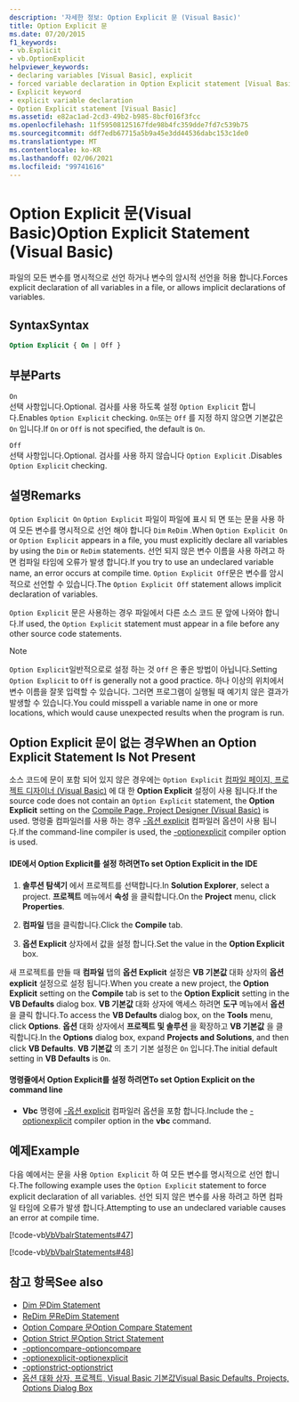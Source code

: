 ```yaml
---
description: '자세한 정보: Option Explicit 문 (Visual Basic)'
title: Option Explicit 문
ms.date: 07/20/2015
f1_keywords:
- vb.Explicit
- vb.OptionExplicit
helpviewer_keywords:
- declaring variables [Visual Basic], explicit
- forced variable declaration in Option Explicit statement [Visual Basic]
- Explicit keyword
- explicit variable declaration
- Option Explicit statement [Visual Basic]
ms.assetid: e82ac1ad-2cd3-49b2-b985-8bcf016f3fcc
ms.openlocfilehash: 11f59508125167fde98b4fc359dde7fd7c539b75
ms.sourcegitcommit: ddf7edb67715a5b9a45e3dd44536dabc153c1de0
ms.translationtype: MT
ms.contentlocale: ko-KR
ms.lasthandoff: 02/06/2021
ms.locfileid: "99741616"
---
```

# <a name="option-explicit-statement-visual-basic"></a><span data-ttu-id="ebe4f-103">Option Explicit 문(Visual Basic)</span><span class="sxs-lookup"><span data-stu-id="ebe4f-103">Option Explicit Statement (Visual Basic)</span></span>

<span data-ttu-id="ebe4f-104">파일의 모든 변수를 명시적으로 선언 하거나 변수의 암시적 선언을 허용 합니다.</span><span class="sxs-lookup"><span data-stu-id="ebe4f-104">Forces explicit declaration of all variables in a file, or allows implicit declarations of variables.</span></span>  
  
## <a name="syntax"></a><span data-ttu-id="ebe4f-105">Syntax</span><span class="sxs-lookup"><span data-stu-id="ebe4f-105">Syntax</span></span>  
  
```vb  
Option Explicit { On | Off }  
```  
  
## <a name="parts"></a><span data-ttu-id="ebe4f-106">부분</span><span class="sxs-lookup"><span data-stu-id="ebe4f-106">Parts</span></span>  

 `On`  
 <span data-ttu-id="ebe4f-107">선택 사항입니다.</span><span class="sxs-lookup"><span data-stu-id="ebe4f-107">Optional.</span></span> <span data-ttu-id="ebe4f-108">검사를 사용 하도록 설정 `Option Explicit` 합니다.</span><span class="sxs-lookup"><span data-stu-id="ebe4f-108">Enables `Option Explicit` checking.</span></span> <span data-ttu-id="ebe4f-109">`On`또는 `Off` 를 지정 하지 않으면 기본값은 `On` 입니다.</span><span class="sxs-lookup"><span data-stu-id="ebe4f-109">If `On` or `Off` is not specified, the default is `On`.</span></span>  
  
 `Off`  
 <span data-ttu-id="ebe4f-110">선택 사항입니다.</span><span class="sxs-lookup"><span data-stu-id="ebe4f-110">Optional.</span></span> <span data-ttu-id="ebe4f-111">검사를 사용 하지 않습니다 `Option Explicit` .</span><span class="sxs-lookup"><span data-stu-id="ebe4f-111">Disables `Option Explicit` checking.</span></span>  
  
## <a name="remarks"></a><span data-ttu-id="ebe4f-112">설명</span><span class="sxs-lookup"><span data-stu-id="ebe4f-112">Remarks</span></span>  

 <span data-ttu-id="ebe4f-113">`Option Explicit On` `Option Explicit` 파일이 파일에 표시 되 면 또는 문을 사용 하 여 모든 변수를 명시적으로 선언 해야 합니다 `Dim` `ReDim` .</span><span class="sxs-lookup"><span data-stu-id="ebe4f-113">When `Option Explicit On` or `Option Explicit` appears in a file, you must explicitly declare all variables by using the `Dim` or `ReDim` statements.</span></span> <span data-ttu-id="ebe4f-114">선언 되지 않은 변수 이름을 사용 하려고 하면 컴파일 타임에 오류가 발생 합니다.</span><span class="sxs-lookup"><span data-stu-id="ebe4f-114">If you try to use an undeclared variable name, an error occurs at compile time.</span></span> <span data-ttu-id="ebe4f-115">`Option Explicit Off`문은 변수를 암시적으로 선언할 수 있습니다.</span><span class="sxs-lookup"><span data-stu-id="ebe4f-115">The `Option Explicit Off` statement allows implicit declaration of variables.</span></span>  
  
 <span data-ttu-id="ebe4f-116">`Option Explicit` 문은 사용하는 경우 파일에서 다른 소스 코드 문 앞에 나와야 합니다.</span><span class="sxs-lookup"><span data-stu-id="ebe4f-116">If used, the `Option Explicit` statement must appear in a file before any other source code statements.</span></span>  
  
> [!NOTE]
> <span data-ttu-id="ebe4f-117">`Option Explicit`일반적으로로 설정 하는 것 `Off` 은 좋은 방법이 아닙니다.</span><span class="sxs-lookup"><span data-stu-id="ebe4f-117">Setting `Option Explicit` to `Off` is generally not a good practice.</span></span> <span data-ttu-id="ebe4f-118">하나 이상의 위치에서 변수 이름을 잘못 입력할 수 있습니다. 그러면 프로그램이 실행될 때 예기치 않은 결과가 발생할 수 있습니다.</span><span class="sxs-lookup"><span data-stu-id="ebe4f-118">You could misspell a variable name in one or more locations, which would cause unexpected results when the program is run.</span></span>  
  
## <a name="when-an-option-explicit-statement-is-not-present"></a><span data-ttu-id="ebe4f-119">Option Explicit 문이 없는 경우</span><span class="sxs-lookup"><span data-stu-id="ebe4f-119">When an Option Explicit Statement Is Not Present</span></span>  

 <span data-ttu-id="ebe4f-120">소스 코드에 문이 포함 되어 있지 않은 경우에는 `Option Explicit` [컴파일 페이지, 프로젝트 디자이너 (Visual Basic)](/visualstudio/ide/reference/compile-page-project-designer-visual-basic) 에 대 한 **Option Explicit** 설정이 사용 됩니다.</span><span class="sxs-lookup"><span data-stu-id="ebe4f-120">If the source code does not contain an `Option Explicit` statement, the **Option Explicit** setting on the [Compile Page, Project Designer (Visual Basic)](/visualstudio/ide/reference/compile-page-project-designer-visual-basic) is used.</span></span> <span data-ttu-id="ebe4f-121">명령줄 컴파일러를 사용 하는 경우 [-옵션 explicit](../../reference/command-line-compiler/optionexplicit.md) 컴파일러 옵션이 사용 됩니다.</span><span class="sxs-lookup"><span data-stu-id="ebe4f-121">If the command-line compiler is used, the [-optionexplicit](../../reference/command-line-compiler/optionexplicit.md) compiler option is used.</span></span>  
  
#### <a name="to-set-option-explicit-in-the-ide"></a><span data-ttu-id="ebe4f-122">IDE에서 Option Explicit를 설정 하려면</span><span class="sxs-lookup"><span data-stu-id="ebe4f-122">To set Option Explicit in the IDE</span></span>  
  
1. <span data-ttu-id="ebe4f-123">**솔루션 탐색기** 에서 프로젝트를 선택합니다.</span><span class="sxs-lookup"><span data-stu-id="ebe4f-123">In **Solution Explorer**, select a project.</span></span> <span data-ttu-id="ebe4f-124">**프로젝트** 메뉴에서 **속성** 을 클릭합니다.</span><span class="sxs-lookup"><span data-stu-id="ebe4f-124">On the **Project** menu, click **Properties**.</span></span>  
  
2. <span data-ttu-id="ebe4f-125">**컴파일** 탭을 클릭합니다.</span><span class="sxs-lookup"><span data-stu-id="ebe4f-125">Click the **Compile** tab.</span></span>  
  
3. <span data-ttu-id="ebe4f-126">**옵션 Explicit** 상자에서 값을 설정 합니다.</span><span class="sxs-lookup"><span data-stu-id="ebe4f-126">Set the value in the **Option Explicit** box.</span></span>  
  
 <span data-ttu-id="ebe4f-127">새 프로젝트를 만들 때 **컴파일** 탭의 **옵션 Explicit** 설정은 **VB 기본값** 대화 상자의 **옵션 explicit** 설정으로 설정 됩니다.</span><span class="sxs-lookup"><span data-stu-id="ebe4f-127">When you create a new project, the **Option Explicit** setting on the **Compile** tab is set to the **Option Explicit** setting in the **VB Defaults** dialog box.</span></span> <span data-ttu-id="ebe4f-128">**VB 기본값** 대화 상자에 액세스 하려면 **도구** 메뉴에서 **옵션** 을 클릭 합니다.</span><span class="sxs-lookup"><span data-stu-id="ebe4f-128">To access the **VB Defaults** dialog box, on the **Tools** menu, click **Options**.</span></span> <span data-ttu-id="ebe4f-129">**옵션** 대화 상자에서 **프로젝트 및 솔루션** 을 확장하고 **VB 기본값** 을 클릭합니다.</span><span class="sxs-lookup"><span data-stu-id="ebe4f-129">In the **Options** dialog box, expand **Projects and Solutions**, and then click **VB Defaults**.</span></span> <span data-ttu-id="ebe4f-130">**VB 기본값** 의 초기 기본 설정은 `On` 입니다.</span><span class="sxs-lookup"><span data-stu-id="ebe4f-130">The initial default setting in **VB Defaults** is `On`.</span></span>  
  
#### <a name="to-set-option-explicit-on-the-command-line"></a><span data-ttu-id="ebe4f-131">명령줄에서 Option Explicit를 설정 하려면</span><span class="sxs-lookup"><span data-stu-id="ebe4f-131">To set Option Explicit on the command line</span></span>  
  
- <span data-ttu-id="ebe4f-132">**Vbc** 명령에 [-옵션 explicit](../../reference/command-line-compiler/optionexplicit.md) 컴파일러 옵션을 포함 합니다.</span><span class="sxs-lookup"><span data-stu-id="ebe4f-132">Include the [-optionexplicit](../../reference/command-line-compiler/optionexplicit.md) compiler option in the **vbc** command.</span></span>  
  
## <a name="example"></a><span data-ttu-id="ebe4f-133">예제</span><span class="sxs-lookup"><span data-stu-id="ebe4f-133">Example</span></span>  

 <span data-ttu-id="ebe4f-134">다음 예에서는 문을 사용 `Option Explicit` 하 여 모든 변수를 명시적으로 선언 합니다.</span><span class="sxs-lookup"><span data-stu-id="ebe4f-134">The following example uses the `Option Explicit` statement to force explicit declaration of all variables.</span></span> <span data-ttu-id="ebe4f-135">선언 되지 않은 변수를 사용 하려고 하면 컴파일 타임에 오류가 발생 합니다.</span><span class="sxs-lookup"><span data-stu-id="ebe4f-135">Attempting to use an undeclared variable causes an error at compile time.</span></span>  
  
 [!code-vb[VbVbalrStatements#47](~/samples/snippets/visualbasic/VS_Snippets_VBCSharp/VbVbalrStatements/VB/Class1.vb#47)]  
  
 [!code-vb[VbVbalrStatements#48](~/samples/snippets/visualbasic/VS_Snippets_VBCSharp/VbVbalrStatements/VB/Class2.vb#48)]  
  
## <a name="see-also"></a><span data-ttu-id="ebe4f-136">참고 항목</span><span class="sxs-lookup"><span data-stu-id="ebe4f-136">See also</span></span>

- [<span data-ttu-id="ebe4f-137">Dim 문</span><span class="sxs-lookup"><span data-stu-id="ebe4f-137">Dim Statement</span></span>](dim-statement.md)
- [<span data-ttu-id="ebe4f-138">ReDim 문</span><span class="sxs-lookup"><span data-stu-id="ebe4f-138">ReDim Statement</span></span>](redim-statement.md)
- [<span data-ttu-id="ebe4f-139">Option Compare 문</span><span class="sxs-lookup"><span data-stu-id="ebe4f-139">Option Compare Statement</span></span>](option-compare-statement.md)
- [<span data-ttu-id="ebe4f-140">Option Strict 문</span><span class="sxs-lookup"><span data-stu-id="ebe4f-140">Option Strict Statement</span></span>](option-strict-statement.md)
- [<span data-ttu-id="ebe4f-141">-optioncompare</span><span class="sxs-lookup"><span data-stu-id="ebe4f-141">-optioncompare</span></span>](../../reference/command-line-compiler/optioncompare.md)
- [<span data-ttu-id="ebe4f-142">-optionexplicit</span><span class="sxs-lookup"><span data-stu-id="ebe4f-142">-optionexplicit</span></span>](../../reference/command-line-compiler/optionexplicit.md)
- [<span data-ttu-id="ebe4f-143">-optionstrict</span><span class="sxs-lookup"><span data-stu-id="ebe4f-143">-optionstrict</span></span>](../../reference/command-line-compiler/optionstrict.md)
- [<span data-ttu-id="ebe4f-144">옵션 대화 상자, 프로젝트, Visual Basic 기본값</span><span class="sxs-lookup"><span data-stu-id="ebe4f-144">Visual Basic Defaults, Projects, Options Dialog Box</span></span>](/visualstudio/ide/reference/visual-basic-defaults-projects-options-dialog-box)
